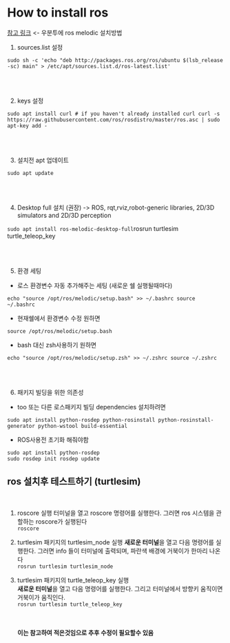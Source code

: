 # How to install ros

[참고 링크](http://wiki.ros.org/melodic/Installation/Ubuntu) <- 우분투에 ros melodic 설치방법

1. sources.list 설정

`sudo sh -c 'echo "deb http://packages.ros.org/ros/ubuntu $(lsb_release -sc) main" > /etc/apt/sources.list.d/ros-latest.list'`

<br/><br/>

2. keys 설정

`sudo apt install curl # if you haven't already installed curl
curl -s https://raw.githubusercontent.com/ros/rosdistro/master/ros.asc | sudo apt-key add -`

<br/><br/>

3. 설치전 apt 업데이트

`sudo apt update`

<br/><br/>

4. Desktop full 설치 (권장) -> ROS, rqt,rviz,robot-generic libraries, 2D/3D simulators and 2D/3D perception

`sudo apt install ros-melodic-desktop-full`rosrun turtlesim turtle_teleop_key

<br/><br/>

5. 환경 세팅
  * 로스 환경변수 자동 추가해주는 세팅 (새로운 쉘 실행될때마다)
  
  `echo "source /opt/ros/melodic/setup.bash" >> ~/.bashrc
  source ~/.bashrc`
  <br/>
  
  * 현재쉘에서 환경변수 수정 원하면 
  
  `source /opt/ros/melodic/setup.bash`
  <br/>
  
  * bash 대신 zsh사용하기 원하면
  
  `echo "source /opt/ros/melodic/setup.zsh" >> ~/.zshrc
   source ~/.zshrc`
   
<br/><br/>
   
 6. 패키지 빌딩을 위한 의존성
   * too 또는 다른 로스패키지 빌딩 dependencies 설치하려면
   
   `sudo apt install python-rosdep python-rosinstall python-rosinstall-generator python-wstool build-essential`
   <br/>
   
   * ROS사용전 초기화 해줘야함
   
   `sudo apt install python-rosdep`
   <br/>
   `sudo rosdep init
   rosdep update`
   
   
## ros 설치후 테스트하기 (turtlesim)
<br/>

1. roscore 실행
   터미널을 열고 roscore 명령어를 실행한다. 그러면 ros 시스템을 관할하는 roscore가 실행된다 <br/>
   `roscore`

2. turtlesim 패키지의 turtlesim_node 실행
   **새로운 터미널**을 열고 다음 명령어를 실행한다. 그러면 info 들이 터미널에 출력되며, 파란색 배경에 거북이가 한마리 나온다 <br/>
   `rosrun turtlesim turtlesim_node`
   
3. turtlesim 패키지의 turtle_teleop_key 실행   
   **새로운 터미널**을 열고 다음 명령어를 실행한다. 그리고 터미널에서 방향키 움직이면 거북이가 움직인다. <br/>
   `rosrun turtlesim turtle_teleop_key`
   
   <br/><br/>
   **이는 참고하여 적은것임으로 추후 수정이 필요할수 있음**
   
